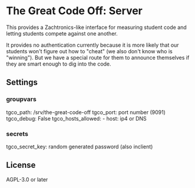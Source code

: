 # The Great Code Off: Server

This provides a Zachtronics-like interface for measuring student code and letting students compete against one another.

It provides no authentication currently because it is more likely that our students won't figure out how to "cheat" (we also don't know who is "winning"). But we have a special route for them to announce themselves if they are smart enough to dig into the code.


## Settings

### groupvars

tgco_path: /srv/the-great-code-off
tgco_port: port number (9091)
tgco_debug: False
tgco_hosts_allowed:
    - host: ip4 or DNS
### secrets

tgco_secret_key: random generated password (also inclient)

## License

AGPL-3.0 or later

